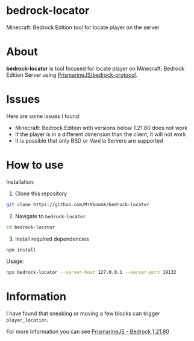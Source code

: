 # bedrock-locator

Minecraft: Bedrock Edition tool for locate player on the server

# About

**bedrock-locator** is tool focused for locate player on Minecraft: Bedrock Edition Server using [PrismarineJS/bedrock-protocol](https://github.dev/PrismarineJS/bedrock-protocol).

# Issues

Here are some issues I found:

- Minecraft: Bedrock Edition with versions below 1.21.80 does not work
- If the player is in a different dimension than the client, it will not work
- It is possible that only BSD or Vanilla Servers are supported

# How to use
Installation:

1. Clone this repository
  ```bash
  git clone https://github.com/MrVenumX/bedrock-locator
  ```

2. Navigate to `bedrock-locator`
  ```bash
  cd bedrock-locator
  ```

3. Install required dependencies
  ```bash
  npm install
  ```

Usage: 
  ```bash
  npx bedrock-locator --server-host 127.0.0.1 --server-port 19132
  ```

# Information

I have found that sneaking or moving a few blocks can trigger `player_location`.

For more Information you can see [PrismarineJS - Bedrock 1.21.80](https://prismarinejs.github.io/minecraft-data/?v=bedrock_1.21.93&d=protocol#packet_player_location)
